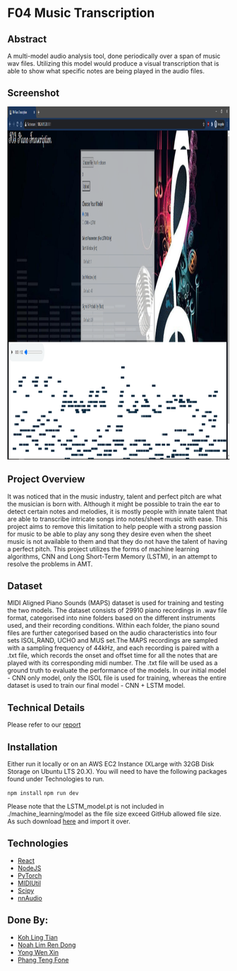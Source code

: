 # F04 Music Transcription

## Abstract
A multi-model audio analysis tool, done periodically over a span of music wav files. Utilizing this model would produce a visual transcription that is able to show what specific notes are being played in the audio files.

## Screenshot
<img src="./frontend.PNG" width="800" height="800">

## Project Overview
It was noticed that in the music industry, talent and perfect pitch are what the musician is born with. Although it might be possible to train the ear to detect certain notes and melodies, it is mostly people with innate talent that are able to transcribe intricate songs into notes/sheet music with ease. This project aims to remove this limitation to help people with a strong passion for music to be able to play any song they desire even when the sheet music is not available to them and that they do not have the talent of having a perfect pitch.
This project utilizes the forms of machine learning algorithms, CNN and Long Short-Term Memory (LSTM), in an attempt to resolve the problems in AMT.

## Dataset
MIDI Aligned Piano Sounds (MAPS) dataset is used for training and testing the two models. The dataset consists of 29910 piano recordings in .wav file format, categorised into nine folders based on the different instruments used, and their recording conditions. Within each folder, the piano sound files are further categorised based on the audio characteristics into four sets ISOL,RAND, UCHO and MUS set.The MAPS recordings are sampled with a sampling frequency of 44kHz, and each recording is paired with a .txt file, which records the onset and offset time for all the notes that are played with its corresponding midi number. The .txt file will be used as a ground truth to evaluate the performance of the models. In our initial model - CNN only model, only the ISOL file is used for training, whereas the entire dataset is used to train our final model - CNN + LSTM model.

## Technical Details
Please refer to our [report](./F04_Report.pdf)

## Installation
Either run it locally or on an AWS EC2 Instance (XLarge with 32GB Disk Storage on Ubuntu LTS 20.X). You will need to have the following packages found under Technologies to run.


```npm install```
```npm run dev```

Please note that the LSTM_model.pt is not included in ./machine_learning/model as the file size exceed GitHub allowed file size. As such download [here](https://drive.google.com/file/d/1ZOWupNr_J1WU6m0zaaNqDlFS3VpUrv0Y/view) and import it over.

## Technologies
- [React](https://reactjs.org/)
- [NodeJS](https://nodejs.org/en/)
- [PyTorch](https://pytorch.org/)
- [MIDIUtil](https://pypi.org/project/MIDIUtil/)
- [Scipy](https://pypi.org/project/scipy/)
- [nnAudio](https://github.com/KinWaiCheuk/nnAudio)

## Done By:
- [Koh Ling Tian](https://github.com/ltiinagn)
- [Noah Lim Ren Dong](https://github.com/scizora)
- [Yong Wen Xin](https://github.com/yongwenxin)
- [Phang Teng Fone](https://github.com/tengfone)
